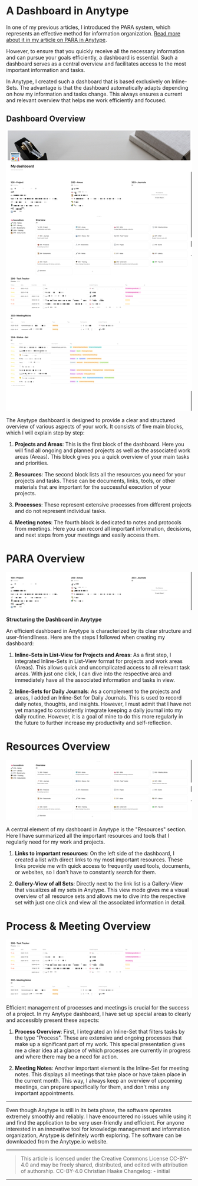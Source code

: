 # A Dashboard in Anytype
In one of my previous articles, I introduced the PARA system, which represents an effective method for information organization. [Read more about it in my article on PARA in Anytype](https://haak3.de/articles/2023_Anytype/2023_Anytype-mit-PARA/2023_Using-PARA-with-Anytype.html).

However, to ensure that you quickly receive all the necessary information and can pursue your goals efficiently, a dashboard is essential. Such a dashboard serves as a central overview and facilitates access to the most important information and tasks.

In Anytype, I created such a dashboard that is based exclusively on Inline-Sets. The advantage is that the dashboard automatically adapts depending on how my information and tasks change. This always ensures a current and relevant overview that helps me work efficiently and focused.

## Dashboard Overview
![Dashboard Overview](2023-10-22_Dashboard-Overview.png)

The Anytype dashboard is designed to provide a clear and structured overview of various aspects of your work. It consists of five main blocks, which I will explain step by step:

1. **Projects and Areas**: This is the first block of the dashboard. Here you will find all ongoing and planned projects as well as the associated work areas (Areas). This block gives you a quick overview of your main tasks and priorities.

2. **Resources**: The second block lists all the resources you need for your projects and tasks. These can be documents, links, tools, or other materials that are important for the successful execution of your projects.

3. **Processes**: These represent extensive processes from different projects and do not represent individual tasks.

4. **Meeting notes**: The fourth block is dedicated to notes and protocols from meetings. Here you can record all important information, decisions, and next steps from your meetings and easily access them.

# PARA Overview
![Dashboard PARA](2023-10-22_Dashboard-PARA.png)

**Structuring the Dashboard in Anytype**

An efficient dashboard in Anytype is characterized by its clear structure and user-friendliness. Here are the steps I followed when creating my dashboard:

1. **Inline-Sets in List-View for Projects and Areas**: As a first step, I integrated Inline-Sets in List-View format for projects and work areas (Areas). This allows quick and uncomplicated access to all relevant task areas. With just one click, I can dive into the respective area and immediately have all the associated information and tasks in view.

2. **Inline-Sets for Daily Journals**: As a complement to the projects and areas, I added an Inline-Set for Daily Journals. This is used to record daily notes, thoughts, and insights. However, I must admit that I have not yet managed to consistently integrate keeping a daily journal into my daily routine. However, it is a goal of mine to do this more regularly in the future to further increase my productivity and self-reflection.

# Resources Overview
![Dashboard Sources](/articles/2023_Anytype/2023_Anytype-Dashboard/2023-10-22_Dashboard-Sources.png)

A central element of my dashboard in Anytype is the "Resources" section. Here I have summarized all the important resources and tools that I regularly need for my work and projects.

1. **Links to important resources**: On the left side of the dashboard, I created a list with direct links to my most important resources. These links provide me with quick access to frequently used tools, documents, or websites, so I don't have to constantly search for them.

2. **Gallery-View of all Sets**: Directly next to the link list is a Gallery-View that visualizes all my sets in Anytype. This view mode gives me a visual overview of all resource sets and allows me to dive into the respective set with just one click and view all the associated information in detail.

# Process & Meeting Overview
![Dashboard Task and Meeting](2023-10-22_Dashboard-Meetings.png)

Efficient management of processes and meetings is crucial for the success of a project. In my Anytype dashboard, I have set up special areas to clearly and accessibly present these aspects:

1. **Process Overview**: First, I integrated an Inline-Set that filters tasks by the type "Process". These are extensive and ongoing processes that make up a significant part of my work. This special presentation gives me a clear idea at a glance of which processes are currently in progress and where there may be a need for action.

2. **Meeting Notes**: Another important element is the Inline-Set for meeting notes. This displays all meetings that take place or have taken place in the current month. This way, I always keep an overview of upcoming meetings, can prepare specifically for them, and don't miss any important appointments.

---

Even though Anytype is still in its beta phase, the software operates extremely smoothly and reliably. I have encountered no issues while using it and find the application to be very user-friendly and efficient. For anyone interested in an innovative tool for knowledge management and information organization, Anytype is definitely worth exploring. The software can be downloaded from the Anytype.io website.

---

> This article is licensed under the Creative Commons License CC-BY-4.0 and may be freely shared, distributed, and edited with attribution of authorship.
> CC-BY-4.0 Christian Haake
Changelog: - initial

---